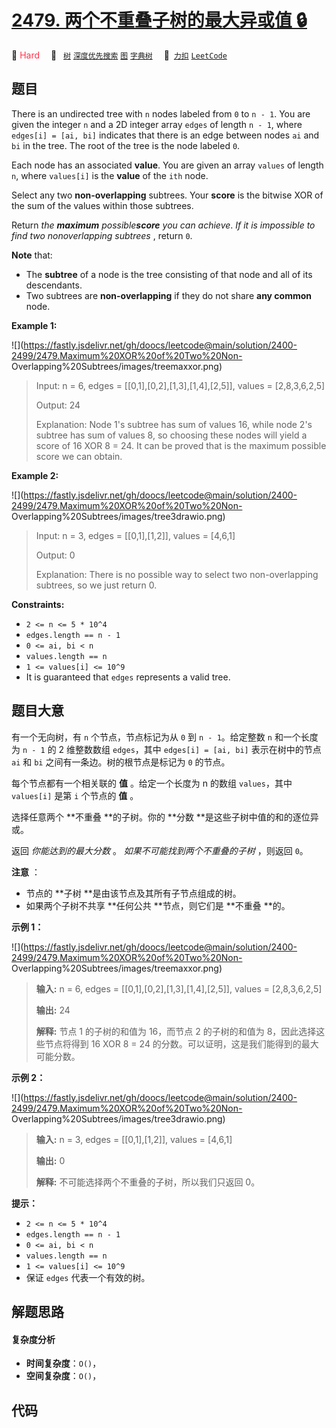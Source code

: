 # [2479. 两个不重叠子树的最大异或值 🔒](https://2xiao.github.io/leetcode-js/problem/2479.html)

🔴 <font color=#ff334b>Hard</font>&emsp; 🔖&ensp; [`树`](/tag/tree.md) [`深度优先搜索`](/tag/depth-first-search.md) [`图`](/tag/graph.md) [`字典树`](/tag/trie.md)&emsp; 🔗&ensp;[`力扣`](https://leetcode.cn/problems/maximum-xor-of-two-non-overlapping-subtrees) [`LeetCode`](https://leetcode.com/problems/maximum-xor-of-two-non-overlapping-subtrees)

## 题目

There is an undirected tree with `n` nodes labeled from `0` to `n - 1`. You
are given the integer `n` and a 2D integer array `edges` of length `n - 1`,
where `edges[i] = [ai, bi]` indicates that there is an edge between nodes `ai`
and `bi` in the tree. The root of the tree is the node labeled `0`.

Each node has an associated **value**. You are given an array `values` of
length `n`, where `values[i]` is the **value** of the `ith` node.

Select any two **non-overlapping** subtrees. Your **score** is the bitwise XOR
of the sum of the values within those subtrees.

Return _the_ _**maximum**_ _possible**score** you can achieve_. _If it is
impossible to find two nonoverlapping subtrees_ , return `0`.

**Note** that:

  * The **subtree** of a node is the tree consisting of that node and all of its descendants.
  * Two subtrees are **non-overlapping** if they do not share **any common** node.



**Example 1:**

![](https://fastly.jsdelivr.net/gh/doocs/leetcode@main/solution/2400-2499/2479.Maximum%20XOR%20of%20Two%20Non-
Overlapping%20Subtrees/images/treemaxxor.png)

> Input: n = 6, edges = [[0,1],[0,2],[1,3],[1,4],[2,5]], values = [2,8,3,6,2,5]
> 
> Output: 24
> 
> Explanation: Node 1's subtree has sum of values 16, while node 2's subtree has sum of values 8, so choosing these nodes will yield a score of 16 XOR 8 = 24. It can be proved that is the maximum possible score we can obtain.

**Example 2:**

![](https://fastly.jsdelivr.net/gh/doocs/leetcode@main/solution/2400-2499/2479.Maximum%20XOR%20of%20Two%20Non-
Overlapping%20Subtrees/images/tree3drawio.png)

> Input: n = 3, edges = [[0,1],[1,2]], values = [4,6,1]
> 
> Output: 0
> 
> Explanation: There is no possible way to select two non-overlapping subtrees, so we just return 0.

**Constraints:**

  * `2 <= n <= 5 * 10^4`
  * `edges.length == n - 1`
  * `0 <= ai, bi < n`
  * `values.length == n`
  * `1 <= values[i] <= 10^9`
  * It is guaranteed that `edges` represents a valid tree.


## 题目大意

有一个无向树，有 `n` 个节点，节点标记为从 `0` 到 `n - 1`。给定整数 `n` 和一个长度为 `n - 1` 的 2 维整数数组
`edges`，其中 `edges[i] = [ai, bi]` 表示在树中的节点 `ai` 和 `bi` 之间有一条边。树的根节点是标记为 `0`
的节点。

每个节点都有一个相关联的 **值** 。给定一个长度为 n 的数组 `values`，其中 `values[i]` 是第 `i` 个节点的 **值** 。

选择任意两个 **不重叠  **的子树。你的 **分数  **是这些子树中值的和的逐位异或。

返回 _你能达到的最大分数_ 。 _如果不可能找到两个不重叠的子树_ ，则返回 `0`。

**注意** ：

  * 节点的 **子树  **是由该节点及其所有子节点组成的树。
  * 如果两个子树不共享 **任何公共  **节点，则它们是 **不重叠  **的。



**示例 1：**

![](https://fastly.jsdelivr.net/gh/doocs/leetcode@main/solution/2400-2499/2479.Maximum%20XOR%20of%20Two%20Non-
Overlapping%20Subtrees/images/treemaxxor.png)

> 
> 
> 
> 
> 
> **输入:** n = 6, edges = [[0,1],[0,2],[1,3],[1,4],[2,5]], values = [2,8,3,6,2,5]
> 
> **输出:** 24
> 
> **解释:** 节点 1 的子树的和值为 16，而节点 2 的子树的和值为 8，因此选择这些节点将得到 16 XOR 8 = 24 的分数。可以证明，这是我们能得到的最大可能分数。
> 
> 

**示例 2：**

![](https://fastly.jsdelivr.net/gh/doocs/leetcode@main/solution/2400-2499/2479.Maximum%20XOR%20of%20Two%20Non-
Overlapping%20Subtrees/images/tree3drawio.png)

> 
> 
> 
> 
> 
> **输入:** n = 3, edges = [[0,1],[1,2]], values = [4,6,1]
> 
> **输出:** 0
> 
> **解释:** 不可能选择两个不重叠的子树，所以我们只返回 0。
> 
> 



**提示：**

  * `2 <= n <= 5 * 10^4`
  * `edges.length == n - 1`
  * `0 <= ai, bi < n`
  * `values.length == n`
  * `1 <= values[i] <= 10^9`
  * 保证 `edges` 代表一个有效的树。


## 解题思路

#### 复杂度分析

- **时间复杂度**：`O()`，
- **空间复杂度**：`O()`，

## 代码

```javascript

```
